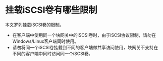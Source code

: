 # 挂载iSCSI卷有哪些限制

本文罗列挂载iSCSI卷的限制。

-   在客户端中使用同一个块网关中的iSCSI卷时，由于iSCSI协议限制，请勿在Windows/Linux客户端同时使用。
-   请勿将同一个iSCSI卷挂载到不同的客户端做共享访问使用，块网关不支持在不同的客户端中同时访问同一个iSCSI卷。

